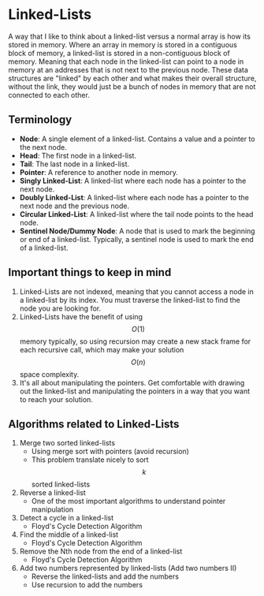 # Linked-Lists

A way that I like to think about a linked-list versus a normal array is how its stored in memory. Where an array in memory is stored in a contiguous block of memory, a linked-list is stored in a non-contiguous block of memory. Meaning that each node in the linked-list can point to a node in memory at an addresses that is not next to the previous node. These data structures are "linked" by each other and what makes their overall structure, without the link, they would just be a bunch of nodes in memory that are not connected to each other.

## Terminology

- **Node**: A single element of a linked-list. Contains a value and a pointer to the next node.
- **Head**: The first node in a linked-list.
- **Tail**: The last node in a linked-list.
- **Pointer**: A reference to another node in memory.
- **Singly Linked-List**: A linked-list where each node has a pointer to the next node.
- **Doubly Linked-List**: A linked-list where each node has a pointer to the next node and the previous node.
- **Circular Linked-List**: A linked-list where the tail node points to the head node.
- **Sentinel Node/Dummy Node**: A node that is used to mark the beginning or end of a linked-list. Typically, a sentinel node is used to mark the end of a linked-list.

## Important things to keep in mind

1. Linked-Lists are not indexed, meaning that you cannot access a node in a linked-list by its index. You must traverse the linked-list to find the node you are looking for.
2. Linked-Lists have the benefit of using $$O(1)$$ memory typically, so using recursion may create a new stack frame for each recursive call, which may make your solution $$O(n)$$ space complexity.
3. It's all about manipulating the pointers. Get comfortable with drawing out the linked-list and manipulating the pointers in a way that you want to reach your solution.

## Algorithms related to Linked-Lists

1. Merge two sorted linked-lists
    - Using merge sort with pointers (avoid recursion)
    - This problem translate nicely to sort $$k$$ sorted linked-lists
2. Reverse a linked-list
    - One of the most important algorithms to understand pointer manipulation
3. Detect a cycle in a linked-list
    - Floyd's Cycle Detection Algorithm
4. Find the middle of a linked-list
    - Floyd's Cycle Detection Algorithm
5. Remove the Nth node from the end of a linked-list
    - Floyd's Cycle Detection Algorithm
6. Add two numbers represented by linked-lists (Add two numbers II)
    - Reverse the linked-lists and add the numbers
    - Use recursion to add the numbers
